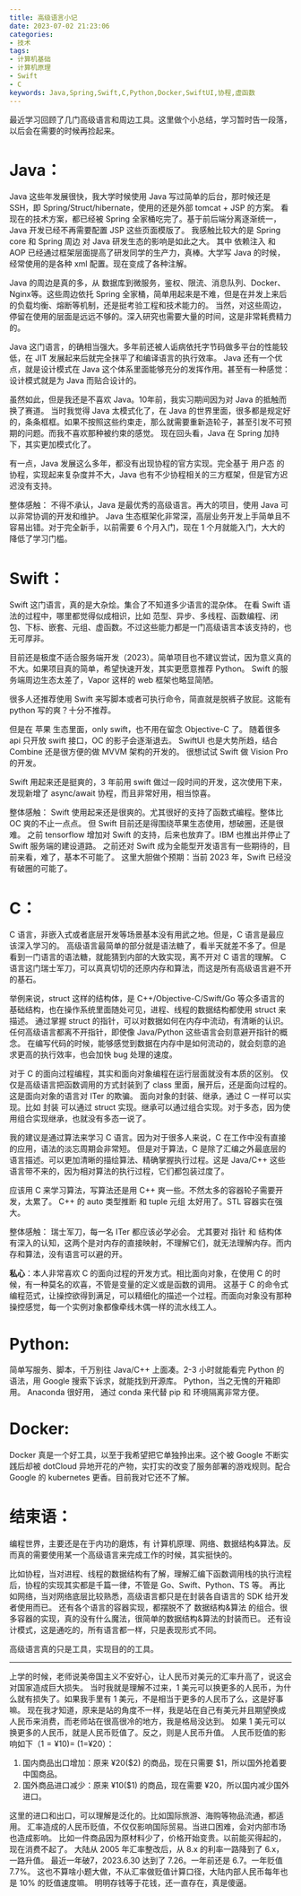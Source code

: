 ```yaml
---
title: 高级语言小记
date: 2023-07-02 21:23:06
categories:
- 技术
tags:
- 计算机基础
- 计算机原理
- Swift
- C
keywords: Java,Spring,Swift,C,Python,Docker,SwiftUI,协程,虚函数
---
```


最近学习回顾了几门高级语言和周边工具。这里做个小总结，学习暂时告一段落，以后会在需要的时候再捡起来。

# Java：

Java 这些年发展很快，我大学时候使用 Java 写过简单的后台，那时候还是 SSH，即 Spring/Struct/hibernate，使用的还是外部 tomcat + JSP 的方案。
看现在的技术方案，都已经被 Spring 全家桶吃完了。基于前后端分离逐渐统一，Java 开发已经不再需要配置 JSP 这些页面模版了。
我感触比较大的是 Spring core 和 Spring 周边 对 Java 研发生态的影响是如此之大。
其中 依赖注入 和 AOP 已经通过框架层面提高了研发同学的生产力，真棒。大学写 Java 的时候，经常使用的是各种 xml 配置。现在变成了各种注解。

Java 的周边是真的多，从 数据库到微服务，鉴权、限流、消息队列、Docker、Nginx等。这些周边依托 Spring 全家桶，简单用起来是不难，但是在并发上来后的负载均衡、熔断等机制，还是挺考验工程和技术能力的。
当然，对这些周边，停留在使用的层面是远远不够的。深入研究也需要大量的时间，这是非常耗费精力的。

Java 这门语言，的确相当强大。多年前还被人诟病依托字节码做多平台的性能较低，在 JIT 发展起来后就完全抹平了和编译语言的执行效率。
Java 还有一个优点，就是设计模式在 Java 这个体系里面能够充分的发挥作用。甚至有一种感觉：设计模式就是为 Java 而贴合设计的。

虽然如此，但是我还是不喜欢 Java。10年前，我实习期间因为对 Java 的抵触而换了赛道。
当时我觉得 Java 太模式化了，在 Java 的世界里面，很多都是规定好的，条条框框。如果不按照这些约束走，那么就需要重新造轮子，甚至引发不可预期的问题。而我不喜欢那种被约束的感觉。
现在回头看，Java 在 Spring 加持下，其实更加模式化了。

<!-- more -->

有一点，Java 发展这么多年，都没有出现协程的官方实现。完全基于 用户态 的协程，实现起来复杂度并不大，Java 也有不少协程相关的三方框架，但是官方迟迟没有支持。

整体感触：
不得不承认，Java 是最优秀的高级语言。再大的项目，使用 Java 可以非常协调的开发和维护。
Java 生态框架化非常深，高层业务开发上手简单且不容易出错。对于完全新手，以前需要 6 个月入门，现在 1 个月就能入门，大大的降低了学习门槛。

# Swift：

Swift 这门语言，真的是大杂烩。集合了不知道多少语言的混杂体。
在看 Swift 语法的过程中，哪里都觉得似成相识，比如 范型、异步、多线程、函数编程、闭包、下标、嵌套、元组、虚函数。不过这些能力都是一门高级语言本该支持的，也无可厚非。

目前还是极度不适合服务端开发（2023）。简单项目也不建议尝试，因为意义真的不大。如果项目真的简单，希望快速开发，其实更愿意推荐 Python。
Swift 的服务端周边生态太差了，Vapor 这样的 web 框架也略显简陋。

很多人还推荐使用 Swift 来写脚本或者可执行命令，简直就是脱裤子放屁。这能有 python 写的爽？十分不推荐。

但是在 苹果 生态里面，only swift，也不用在留念 Objective-C 了。
随着很多 api 只开放 swift 接口，OC 的影子会逐渐退去。 
SwiftUI 也是大势所趋，结合 Combine 还是很方便的做 MVVM 架构的开发的。
很想试试 Swift 做 Vision Pro 的开发。

Swift 用起来还是挺爽的，3 年前用 swift 做过一段时间的开发，这次使用下来，发现新增了 async/await 协程，而且非常好用，相当惊喜。

整体感触：
Swift 使用起来还是很爽的。尤其很好的支持了函数式编程。整体比 OC 爽的不止一点点。
但 Swift 目前还是得围绕苹果生态使用，想破圈，还是很难。 之前 tensorflow 增加对 Swift 的支持，后来也放弃了。IBM 也推出并停止了 Swift 服务端的建设道路。
之前还对 Swift 成为全能型开发语言有一些期待的，目前来看，难了，基本不可能了。
这里大胆做个预期：当前 2023 年，Swift 已经没有破圈的可能了。

# C：

C 语言，非嵌入式或者底层开发等场景基本没有用武之地。但是，C 语言是最应该深入学习的。
高级语言最简单的部分就是语法糖了，看半天就差不多了。但是看到一门语言的语法糖，就能猜到内部的大致实现，离不开对 C 语言的理解。
C 语言这门瑞士军刀，可以真真切切的还原内存和算法，而这是所有高级语言避不开的基石。

举例来说，struct 这样的结构体，是 C++/Objective-C/Swift/Go 等众多语言的基础结构，也在操作系统里面随处可见，进程、线程的数据结构都使用 struct 来描述。
通过掌握 struct 的指针，可以对数据如何在内存中流动，有清晰的认识。任何高级语言都离不开指针，即使像 Java/Python 这些语言会刻意避开指针的概念。
在编写代码的时候，能够感觉到数据在内存中是如何流动的，就会刻意的追求更高的执行效率，也会加快 bug 处理的速度。

对于 C 的面向过程编程，其实和面向对象编程在运行层面就没有本质的区别。
仅仅是高级语言把函数调用的方式封装到了 class 里面，展开后，还是面向过程的。这是面向对象的语言对 ITer 的欺骗。
面向对象的封装、继承，通过 C 一样可以实现。比如 封装 可以通过 struct 实现。继承可以通过组合实现。对于多态，因为使用组合实现继承，也就没有多态一说了。

我的建议是通过算法来学习 C 语言。因为对于很多人来说，C 在工作中没有直接的应用，语法的淡忘周期会非常短。
但是对于算法，C 是除了汇编之外最底层的语言描述。可以更加清晰的描绘算法、精确掌握执行过程。这是 Java/C++ 这些语言带不来的，因为相对算法的执行过程，它们都包装过度了。

应该用 C 来学习算法，写算法还是用 C++ 爽一些。不然太多的容器轮子需要开发，太累了。
C++ 的 auto 类型推断 和 tuple 元组 太好用了。STL 容器实在强大。

整体感触：
瑞士军刀，每一名 ITer 都应该必学必会。
尤其要对 指针 和 结构体 有深入的认知，这两个是对内存的直接映射，不理解它们，就无法理解内存。而内存和算法，没有语言可以避的开。

**私心**：本人非常喜欢 C 的面向过程的开发方式。相比面向对象，在使用 C 的时候，有一种莫名的欢喜，不管是变量的定义或是函数的调用。
这基于 C 的命令式编程范式，让操控欲得到满足，可以精细化的描述一个过程。而面向对象没有那种操控感觉，每一个实例对象都像牵线木偶一样的流水线工人。

# Python:

简单写服务、脚本，千万别往 Java/C++ 上面凑。2-3 小时就能看完 Python 的语法，用 Google 搜索下诉求，就能找到开源库。
Python，当之无愧的开箱即用。
Anaconda 很好用， 通过 conda 来代替 pip 和 环境隔离非常方便。

# Docker:

Docker 真是一个好工具，以至于我希望把它单独拎出来。这个被 Google 不断实践后却被 dotCloud 异地开花的产物，实打实的改变了服务部署的游戏规则。配合 Google 的 kubernetes 更香。目前我对它还不了解。

# 结束语：

编程世界，主要还是在于内功的磨炼，有 计算机原理、网络、数据结构&算法。反而真的需要使用某一个高级语言来完成工作的时候，其实挺快的。

比如协程，当对进程、线程的数据结构有了解，理解汇编下函数调用栈的执行流程后，协程的实现其实都是千篇一律，不管是 Go、Swift、Python、TS 等。
再比如网络，当对网络底层比较熟悉，高级语言都只是在封装各自语言的 SDK 给开发者使用而已。
还有各个语言的容器实现，都摆脱不了 数据结构&算法 的组合。很多容器的实现，真的没有什么魔法，很简单的数据结构&算法的封装而已。
还有设计模式，这是通吃的，所有语言都一样，只是表现形式不同。

高级语言真的只是工具，实现目的的工具。

---- 

上学的时候，老师说美帝国主义不安好心，让人民币对美元的汇率升高了，说这会对国家造成巨大损失。
当时我就是理解不过来，1 美元可以换更多的人民币，为什么就有损失了。如果我手里有 1 美元，不是相当于更多的人民币了么，这是好事嘛。
现在我才知道，原来是站的角度不一样，我是站在自己有美元并且期望换成人民币来消费，而老师站在很高很冷的地方，我是格局没达到。
如果 1 美元可以换更多的人民币，就是人民币贬值了。反之，则是人民币升值。
人民币贬值的影响如下（$1=¥10) =\> ($1=¥20）：

1. 国内商品出口增加：原来 ¥20($2) 的商品，现在只需要 $1，所以国外抢着要中国商品。
2. 国外商品进口减少：原来 ¥10($1) 的商品，现在需要 ¥20，所以国内减少国外进口。

这里的进口和出口，可以理解是泛化的。比如国际旅游、海购等物品流通，都适用。
汇率造成的人民币贬值，不仅仅影响国际贸易。当进口困难，会对内部市场也造成影响。
比如一件商品因为原材料少了，价格开始变贵。以前能买得起的，现在消费不起了。
大陆从 2005 年汇率整改后，从 8.x 的利率一路降到了 6.x，一路升值。
最近一年破7，2023.6.30 达到了 7.26。一年前还是 6.7。一年贬值 7.7%。
这也不算啥小题大做，不从汇率做贬值计算口径，大陆内部人民币每年也是 10% 的贬值速度嘛。
明明存钱等于花钱，还一直存在，真是傻逼。
